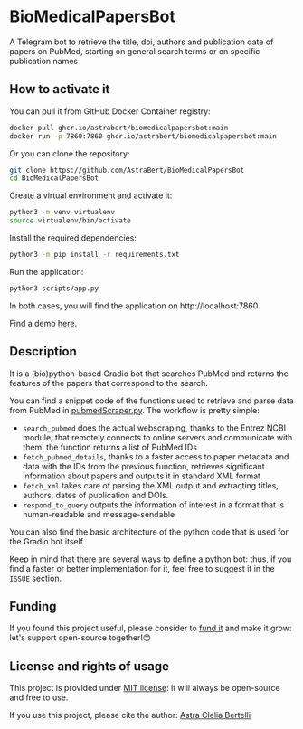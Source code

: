 # BioMedicalPapersBot
A Telegram bot to retrieve the title, doi, authors and publication date of papers on PubMed, starting on general search terms or on specific publication names

## How to activate it
You can pull it from GitHub Docker Container registry:

```bash
docker pull ghcr.io/astrabert/biomedicalpapersbot:main
docker run -p 7860:7860 ghcr.io/astrabert/biomedicalpapersbot:main
```

Or you can clone the repository:

```bash
git clone https://github.com/AstraBert/BioMedicalPapersBot
cd BioMedicalPapersBot
```

Create a virtual environment and activate it:

```bash
python3 -m venv virtualenv
source virtualenv/bin/activate
```

Install the required dependencies:

```bash
python3 -m pip install -r requirements.txt
```

Run the application:

```bash
python3 scripts/app.py
```

In both cases, you will find the application on http://localhost:7860

Find a demo [here](https://huggingface.co/spaces/as-cle-bert/BioMedicalPapersBot).

## Description
It is a (bio)python-based Gradio bot that searches PubMed and returns the features of the papers that correspond to the search. 

You can find a snippet code of the functions used to retrieve and parse data from PubMed in [pubmedScraper.py](./scripts/pubmedScraper.py). The workflow is pretty simple:

- `search_pubmed` does the actual webscraping, thanks to the Entrez NCBI module, that remotely connects to online servers and communicate with them: the function returns a list of PubMed IDs
- `fetch_pubmed_details`, thanks to a faster access to paper metadata and data with the IDs from the previous function, retrieves significant information about papers and outputs it in standard XML format
- `fetch_xml` takes care of parsing the XML output and extracting titles, authors, dates of publication and DOIs.
- `respond_to_query` outputs the information of interest in a format that is human-readable and message-sendable

You can also find the basic architecture of the python code that is used for the Gradio bot itself. 

Keep in mind that there are several ways to define a python bot: thus, if you find a faster or better implementation for it, feel free to suggest it in the `ISSUE` section.

## Funding

If you found this project useful, please consider to [fund it](https://github.com/sponsors/AstraBert) and make it grow: let's support open-source together!😊

## License and rights of usage

This project is provided under [MIT license](./LICENSE): it will always be open-source and free to use.

If you use this project, please cite the author: [Astra Clelia Bertelli](https://astrabert.vercel.app)